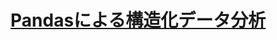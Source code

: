 # [Pandasによる構造化データ分析](https://avinton.com/academy/pandas%E3%81%AB%E3%82%88%E3%82%8B%E6%A7%8B%E9%80%A0%E5%8C%96%E3%83%87%E3%83%BC%E3%82%BF%E5%88%86%E6%9E%90/)
